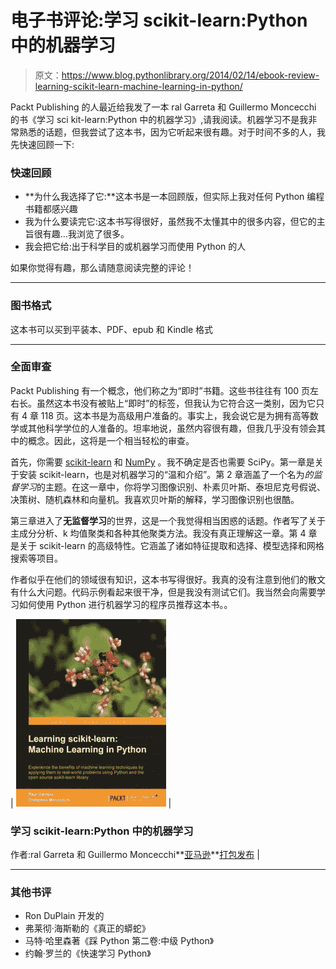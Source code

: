 # 电子书评论:学习 scikit-learn:Python 中的机器学习

> 原文：<https://www.blog.pythonlibrary.org/2014/02/14/ebook-review-learning-scikit-learn-machine-learning-in-python/>

Packt Publishing 的人最近给我发了一本 ral Garreta 和 Guillermo Moncecchi 的书《学习 sci kit-learn:Python 中的机器学习》,请我阅读。机器学习不是我非常熟悉的话题，但我尝试了这本书，因为它听起来很有趣。对于时间不多的人，我先快速回顾一下:

### 快速回顾

*   **为什么我选择了它:**这本书是一本回顾版，但实际上我对任何 Python 编程书籍都感兴趣
*   我为什么要读完它:这本书写得很好，虽然我不太懂其中的很多内容，但它的主旨很有趣...我浏览了很多。
*   我会把它给:出于科学目的或机器学习而使用 Python 的人

如果你觉得有趣，那么请随意阅读完整的评论！

* * *

### 图书格式

这本书可以买到平装本、PDF、epub 和 Kindle 格式

* * *

### 全面审查

Packt Publishing 有一个概念，他们称之为“即时”书籍。这些书往往有 100 页左右长。虽然这本书没有被贴上“即时”的标签，但我认为它符合这一类别，因为它只有 4 章 118 页。这本书是为高级用户准备的。事实上，我会说它是为拥有高等数学或其他科学学位的人准备的。坦率地说，虽然内容很有趣，但我几乎没有领会其中的概念。因此，这将是一个相当轻松的审查。

首先，你需要 [scikit-learn](http://scikit-learn.org/stable/) 和 [NumPy](http://scipy.org/) 。我不确定是否也需要 SciPy。第一章是关于安装 scikit-learn，也是对机器学习的“温和介绍”。第 2 章涵盖了一个名为*的监督学习*的主题。在这一章中，你将学习图像识别、朴素贝叶斯、泰坦尼克号假说、决策树、随机森林和向量机。我喜欢贝叶斯的解释，学习图像识别也很酷。

第三章进入了**无监督学习**的世界，这是一个我觉得相当困惑的话题。作者写了关于主成分分析、k 均值聚类和各种其他聚类方法。我没有真正理解这一章。第 4 章是关于 scikit-learn 的高级特性。它涵盖了诸如特征提取和选择、模型选择和网格搜索等项目。

作者似乎在他们的领域很有知识，这本书写得很好。我真的没有注意到他们的散文有什么大问题。代码示例看起来很干净，但是我没有测试它们。我当然会向需要学习如何使用 Python 进行机器学习的程序员推荐这本书。。

| [![scki_learn](img/620b096fd067ddcf4408981d6c461ae5.png)](https://www.blog.pythonlibrary.org/wp-content/uploads/2014/02/scki_learn.jpg) | 

### 学习 scikit-learn:Python 中的机器学习

作者:ral Garreta 和 Guillermo Moncecchi**[亚马逊](http://www.amazon.com/gp/product/1783281936/ref=as_li_ss_tl?ie=UTF8&camp=1789&creative=390957&creativeASIN=1783281936&linkCode=as2&tag=thmovsthpy-20)**[打包发布](http://bit.ly/19KmNYv) |

* * *

### 其他书评

*   Ron DuPlain 开发的
*   弗莱彻·海斯勒的《真正的蟒蛇》
*   马特·哈里森著《踩 Python 第二卷:中级 Python》
*   约翰·罗兰的《快速学习 Python》